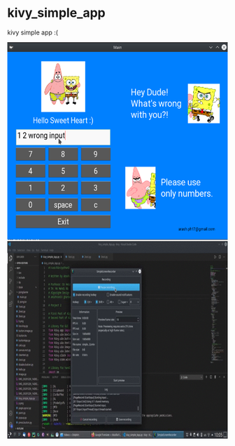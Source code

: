 # kivy_simple_app
kivy simple app :(

<img src="demo.png" height="450">
<img src="demo.gif" height="450">
